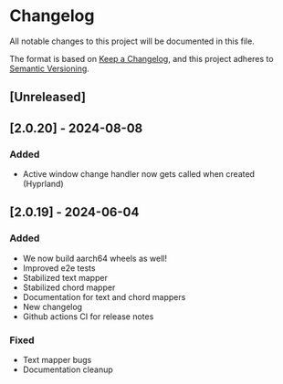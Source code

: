 # Changelog

All notable changes to this project will be documented in this file.

The format is based on [Keep a Changelog](https://keepachangelog.com/en/1.1.0/),
and this project adheres to [Semantic Versioning](https://semver.org/spec/v2.0.0.html).

## [Unreleased]

## [2.0.20] - 2024-08-08

### Added

- Active window change handler now gets called when created (Hyprland)

## [2.0.19] - 2024-06-04

### Added

- We now build aarch64 wheels as well!
- Improved e2e tests
- Stabilized text mapper
- Stabilized chord mapper
- Documentation for text and chord mappers
- New changelog
- Github actions CI for release notes

### Fixed

- Text mapper bugs
- Documentation cleanup
